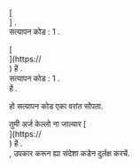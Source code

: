 [<br host>] .<br action>सत्यापन कोड : 1 .<br code>

[<br host>](https://<br host>) हें .<br action>सत्यापन कोड : 1 .<br code>हें .

हो सत्यापन कोड एका वरांत सोंपता.

तुमी अर्ज केल्लो ना जाल्यार [<br host>](https://<br host>) हें .<br action>, उपकार करून ह्या संदेशा कडेन दुर्लक्ष करचें.
